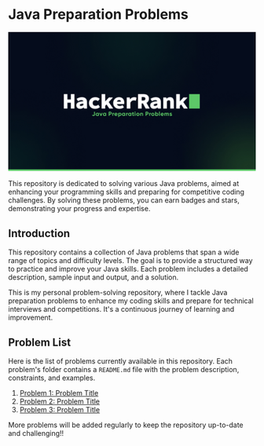 # Java Preparation Problems

![enter image description here](https://raw.githubusercontent.com/EmilWijayasekara/Hackerrank-java-preparation/main/assets/cover.jpg)

This repository is dedicated to solving various Java problems, aimed at enhancing your programming skills and preparing for competitive coding challenges. By solving these problems, you can earn badges and stars, demonstrating your progress and expertise.

## Introduction

This repository contains a collection of Java problems that span a wide range of topics and difficulty levels. The goal is to provide a structured way to practice and improve your Java skills. Each problem includes a detailed description, sample input and output, and a solution.

This is my personal problem-solving repository, where I tackle Java preparation problems to enhance my coding skills and prepare for technical interviews and competitions. It's a continuous journey of learning and improvement.

## Problem List

Here is the list of problems currently available in this repository. Each problem's folder contains a `README.md` file with the problem description, constraints, and examples.

1. [Problem 1: Problem Title](Problem1/README.md)
2. [Problem 2: Problem Title](Problem2/README.md)
3. [Problem 3: Problem Title](Problem3/README.md)

More problems will be added regularly to keep the repository up-to-date and challenging!!
